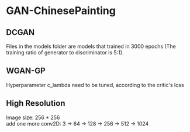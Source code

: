 # GAN-ChinesePainting
## DCGAN
Files in the models folder are models that trained in 3000 epochs
(The training ratio of generator to discriminator is 5:1).
## WGAN-GP
Hyperparameter c_lambda need to be tuned, according to the critic's loss
## High Resolution
Image size: 256 * 256  
add one more conv2D: 3 -> 64 -> 128 -> 256 -> 512 -> 1024
